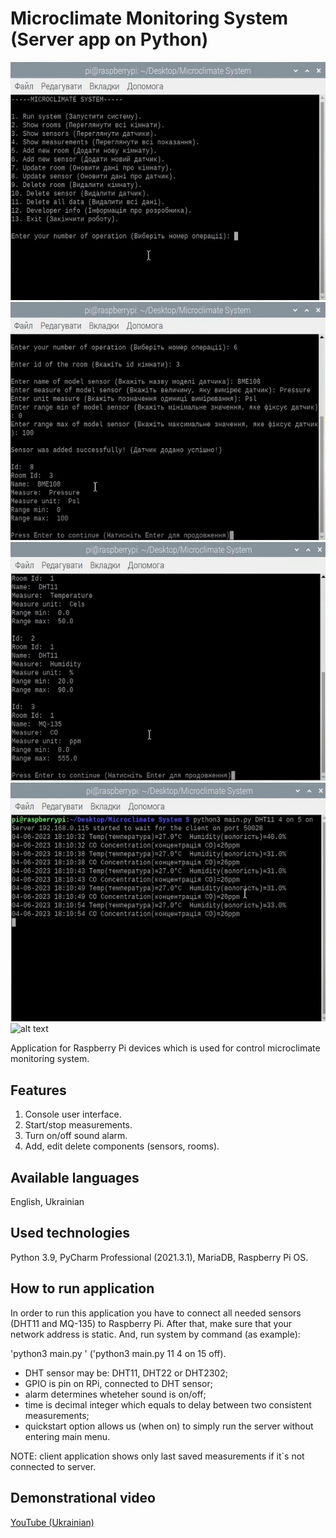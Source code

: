 # Microclimate Monitoring System (Server app on Python)

![alt text](https://github.com/BogdanVeligorskyi/DiplomaProject_ServerPart/blob/main/screens/screen_1.png?raw=true)
![alt text](https://github.com/BogdanVeligorskyi/DiplomaProject_ServerPart/blob/main/screens/screen_3.png?raw=true)
![alt text](https://github.com/BogdanVeligorskyi/DiplomaProject_ServerPart/blob/main/screens/screen_2.png?raw=true)
![alt text](https://github.com/BogdanVeligorskyi/DiplomaProject_ServerPart/blob/main/screens/screen_4.png?raw=true)
![alt text](https://github.com/BogdanVeligorskyi/DiplomaProject_ServerPart/blob/main/screens/screen_5.png?raw=true)

Application for Raspberry Pi devices which is used for control microclimate monitoring system.

## Features

1. Console user interface.
2. Start/stop measurements.
3. Turn on/off sound alarm.
4. Add, edit delete components (sensors, rooms).

## Available languages

English, Ukrainian

## Used technologies

Python 3.9, PyCharm Professional (2021.3.1), MariaDB, Raspberry Pi OS.

## How to run application

In order to run this application you have to connect all needed sensors (DHT11 and MQ-135) to Raspberry Pi. 
After that, make sure that your network address is static. And, run system by command (as example):

'python3 main.py <DHT sensor> <GPIO> <alarm> <time> <quickstart>' ('python3 main.py 11 4 on 15 off).

- DHT sensor may be: DHT11, DHT22 or DHT2302;
- GPIO is pin on RPi, connected to DHT sensor;
- alarm determines wheteher sound is on/off;
- time is decimal integer which equals to delay between two consistent measurements;
- quickstart option allows us (when on) to simply run the server without entering main menu.

NOTE: client application shows only last saved measurements if it`s not connected to server. 

## Demonstrational video

[YouTube (Ukrainian)](https://www.youtube.com/watch?v=2OtiZmEgbjE)


